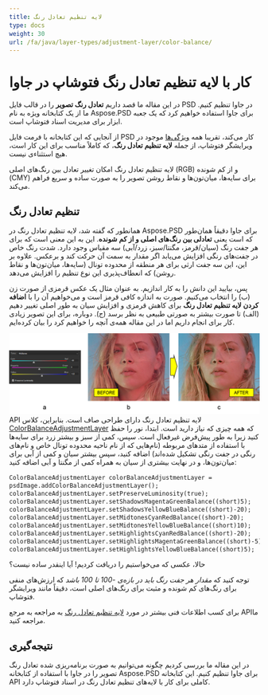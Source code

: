 ```yaml
---
title: لایه تنظیم تعادل رنگ
type: docs
weight: 30
url: /fa/java/layer-types/adjustment-layer/color-balance/
---
```


# کار با لایه تنظیم تعادل رنگ فتوشاپ در جاوا

در این مقاله ما قصد داریم **تعادل رنگ تصویر** را در قالب فایل PSD در جاوا تنظیم کنیم. ما از یک کتابخانه ویژه به نام Aspose.PSD برای جاوا استفاده خواهیم کرد که یک جعبه ابزار برای مدیریت اسناد فتوشاپ است.

از آنجایی که این کتابخانه با فرمت فایل PSD کار می‌کند، تقریبا همه [ویژگی‌ها](https://docs.aspose.com/psd/java/features/) موجود در ویرایشگر فتوشاپ، از جمله **لایه تنظیم تعادل رنگ**، که کاملاً مناسب برای این کار است، هیچ استثناءی نیست.

لایه تنظیم تعادل رنگ امکان تغییر تعادل بین رنگ‌های اصلی (RGB) و از کم شونده (CMY) برای سایه‌ها، میان‌تون‌ها و نقاط روشن تصویر را به صورت ساده و سریع فراهم می‌کند.

## تنظیم تعادل رنگ

همانطور که گفته شد، لایه تنظیم تعادل رنگ در Aspose.PSD برای جاوا دقیقاً همان‌طور که است یعنی **تعادلی بین رنگ‌های اصلی و از کم شونده**. این به این معنی است که برای هر جفت رنگ (سیان/قرمز، مگنتا/سبز، زرد/آبی) سه مقیاس وجود دارد. شدت رنگ خاص در جفت‌های رنگی افزایش می‌یابد اگر مقدار به سمت آن حرکت کند و برعکس. علاوه بر این، این سه جفت ارثی برای هر منطقه از محدوده تونال (سایه‌ها، میان‌تون‌ها و نقاط روشن) که انعطاف‌پذیری این نوع تنظیم را افزایش می‌دهد.

پس، بیایید این دانش را به کار اندازیم. به عنوان مثال یک عکس قرمزی از صورت زن (ب) را انتخاب می‌کنیم. صورت به اندازه کافی قرمز است و می‌خواهیم آن را با **اضافه کردن لایه تنظیم تعادل رنگ** برای کاهش قرمزی و افزایش سیان به طور اصلی تغییر دهیم (الف) تا صورت بیشتر به صورتی طبیعی به نظر برسد (ج). دوباره، برای این تصویر زیادی کار برای انجام داریم اما در این مقاله همه‌ی آنچه را خواهیم کرد را بیان کرده‌ایم.

![مثال لایه تنظیم تعادل رنگ](color-balance-adjustment-layer-example-figure-1.png) API لایه تنظیم تعادل رنگ دارای طراحی صاف است. بنابراین، کلاس [ColorBalanceAdjustmentLayer](https://reference.aspose.com/psd/java/com.aspose.psd.fileformats.psd.layers.adjustmentlayers/colorbalanceadjustmentlayer) که همه چیزی که نیاز دارید است. ابتدا، نور را حفظ کنید زیرا به طور پیش‌فرض غیرفعال است. سپس، کمی از سبز و بیشتر زرد برای سایه‌ها با استفاده از متدهای مربوطه (نام‌هایی که از نام ناحیه محدوده تونال خاص و نام‌های رنگی در جفت رنگی تشکیل شده‌اند) اضافه کنید، سپس بیشتر سیان و کمی از آبی برای میان‌تون‌ها، و در نهایت بیشتری از سیان به همراه کمی از مگنتا و آبی اضافه کنید:

    ColorBalanceAdjustmentLayer colorBalanceAdjustmentLayer = psdImage.addColorBalanceAdjustmentLayer();
    colorBalanceAdjustmentLayer.setPreserveLuminosity(true);
    colorBalanceAdjustmentLayer.setShadowsMagentaGreenBalance((short)5);
    colorBalanceAdjustmentLayer.setShadowsYellowBlueBalance((short)-20);
    colorBalanceAdjustmentLayer.setMidtonesCyanRedBalance((short)-20);
    colorBalanceAdjustmentLayer.setMidtonesYellowBlueBalance((short)10);
    colorBalanceAdjustmentLayer.setHighlightsCyanRedBalance((short)-20);
    colorBalanceAdjustmentLayer.setHighlightsMagentaGreenBalance((short)-5);
    colorBalanceAdjustmentLayer.setHighlightsYellowBlueBalance((short)5);

حالا، عکسی که می‌خواستیم را دریافت کردیم! آیا اینقدر ساده نیست؟

توجه کنید که _مقدار هر جفت رنگ باید در بازه‌ی -100 تا 100 باشد_ که ارزش‌های منفی برای رنگ‌های کم شونده و مثبت برای رنگ‌های اصلی است، دقیقاً مانند ویرایشگر فتوشاپ.

برای کسب اطلاعات فنی بیشتر در مورد [لایه تنظیم تعادل رنگ](https://reference.aspose.com/psd/java/com.aspose.psd.fileformats.psd.layers.adjustmentlayers/colorbalanceadjustmentlayer) به مراجعه به مرجع API‌ما مراجعه کنید.

## نتیجه‌گیری

در این مقاله ما بررسی کردیم چگونه می‌توانیم به صورت برنامه‌ریزی شده تعادل رنگ تصویر را در جاوا با استفاده از کتابخانه Aspose.PSD برای جاوا تنظیم کنیم. این کتابخانه API کاملی برای کار با لایه‌های تنظیم تعادل رنگ در اسناد فتوشاپ دارد.
